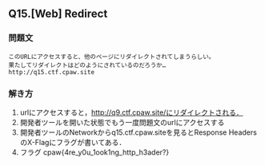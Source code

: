 ## Q15.[Web] Redirect
### 問題文
```
このURLにアクセスすると、他のページにリダイレクトされてしまうらしい。
果たしてリダイレクトはどのようにされているのだろうか…
http://q15.ctf.cpaw.site
```

### 解き方
1. urlにアクセスすると，http://q9.ctf.cpaw.site/にリダイレクトされる．
2. 開発者ツールを開いた状態でもう一度問題文のurlにアクセスする
3. 開発者ツールのNetworkからq15.ctf.cpaw.siteを見るとResponse HeadersのX-Flagにフラグが書いてある．
4. フラグ cpaw{4re_y0u_1ook1ng_http_h3ader?}